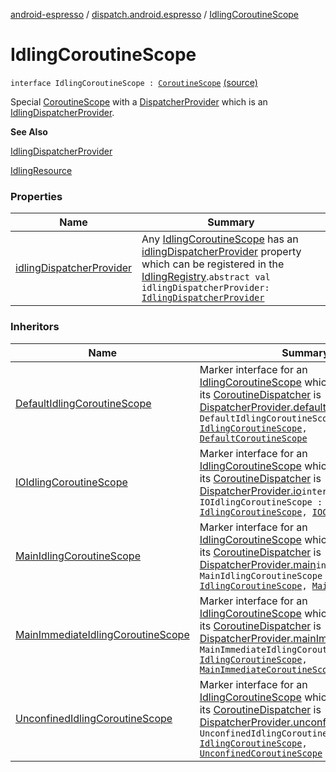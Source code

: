 [android-espresso](../../index.md) / [dispatch.android.espresso](../index.md) / [IdlingCoroutineScope](./index.md)

# IdlingCoroutineScope

`interface IdlingCoroutineScope : `[`CoroutineScope`](https://kotlin.github.io/kotlinx.coroutines/kotlinx-coroutines-core/kotlinx.coroutines/-coroutine-scope/index.html) [(source)](https://github.com/RBusarow/Dispatch/tree/master/android-espresso/src/main/java/dispatch/android/espresso/IdlingCoroutineScope.kt#L29)

Special [CoroutineScope](https://kotlin.github.io/kotlinx.coroutines/kotlinx-coroutines-core/kotlinx.coroutines/-coroutine-scope/index.html) with a [DispatcherProvider](https://rbusarow.github.io/Dispatch/core/dispatch.core/-dispatcher-provider/index.md) which is an [IdlingDispatcherProvider](../-idling-dispatcher-provider/index.md).

**See Also**

[IdlingDispatcherProvider](../-idling-dispatcher-provider/index.md)

[IdlingResource](#)

### Properties

| Name | Summary |
|---|---|
| [idlingDispatcherProvider](idling-dispatcher-provider.md) | Any [IdlingCoroutineScope](./index.md) has an [idlingDispatcherProvider](idling-dispatcher-provider.md) property which can be registered in the [IdlingRegistry](#).`abstract val idlingDispatcherProvider: `[`IdlingDispatcherProvider`](../-idling-dispatcher-provider/index.md) |

### Inheritors

| Name | Summary |
|---|---|
| [DefaultIdlingCoroutineScope](../-default-idling-coroutine-scope.md) | Marker interface for an [IdlingCoroutineScope](./index.md) which indicates that its [CoroutineDispatcher](https://kotlin.github.io/kotlinx.coroutines/kotlinx-coroutines-core/kotlinx.coroutines/-coroutine-dispatcher/index.html) is [DispatcherProvider.default](https://rbusarow.github.io/Dispatch/core/dispatch.core/-dispatcher-provider/default.md)`interface DefaultIdlingCoroutineScope : `[`IdlingCoroutineScope`](./index.md)`, `[`DefaultCoroutineScope`](https://rbusarow.github.io/Dispatch/core/dispatch.core/-default-coroutine-scope/index.md) |
| [IOIdlingCoroutineScope](../-i-o-idling-coroutine-scope.md) | Marker interface for an [IdlingCoroutineScope](./index.md) which indicates that its [CoroutineDispatcher](https://kotlin.github.io/kotlinx.coroutines/kotlinx-coroutines-core/kotlinx.coroutines/-coroutine-dispatcher/index.html) is [DispatcherProvider.io](https://rbusarow.github.io/Dispatch/core/dispatch.core/-dispatcher-provider/io.md)`interface IOIdlingCoroutineScope : `[`IdlingCoroutineScope`](./index.md)`, `[`IOCoroutineScope`](https://rbusarow.github.io/Dispatch/core/dispatch.core/-i-o-coroutine-scope/index.md) |
| [MainIdlingCoroutineScope](../-main-idling-coroutine-scope.md) | Marker interface for an [IdlingCoroutineScope](./index.md) which indicates that its [CoroutineDispatcher](https://kotlin.github.io/kotlinx.coroutines/kotlinx-coroutines-core/kotlinx.coroutines/-coroutine-dispatcher/index.html) is [DispatcherProvider.main](https://rbusarow.github.io/Dispatch/core/dispatch.core/-dispatcher-provider/main.md)`interface MainIdlingCoroutineScope : `[`IdlingCoroutineScope`](./index.md)`, `[`MainCoroutineScope`](https://rbusarow.github.io/Dispatch/core/dispatch.core/-main-coroutine-scope/index.md) |
| [MainImmediateIdlingCoroutineScope](../-main-immediate-idling-coroutine-scope.md) | Marker interface for an [IdlingCoroutineScope](./index.md) which indicates that its [CoroutineDispatcher](https://kotlin.github.io/kotlinx.coroutines/kotlinx-coroutines-core/kotlinx.coroutines/-coroutine-dispatcher/index.html) is [DispatcherProvider.mainImmediate](https://rbusarow.github.io/Dispatch/core/dispatch.core/-dispatcher-provider/main-immediate.md)`interface MainImmediateIdlingCoroutineScope : `[`IdlingCoroutineScope`](./index.md)`, `[`MainImmediateCoroutineScope`](https://rbusarow.github.io/Dispatch/core/dispatch.core/-main-immediate-coroutine-scope/index.md) |
| [UnconfinedIdlingCoroutineScope](../-unconfined-idling-coroutine-scope.md) | Marker interface for an [IdlingCoroutineScope](./index.md) which indicates that its [CoroutineDispatcher](https://kotlin.github.io/kotlinx.coroutines/kotlinx-coroutines-core/kotlinx.coroutines/-coroutine-dispatcher/index.html) is [DispatcherProvider.unconfined](https://rbusarow.github.io/Dispatch/core/dispatch.core/-dispatcher-provider/unconfined.md)`interface UnconfinedIdlingCoroutineScope : `[`IdlingCoroutineScope`](./index.md)`, `[`UnconfinedCoroutineScope`](https://rbusarow.github.io/Dispatch/core/dispatch.core/-unconfined-coroutine-scope/index.md) |
